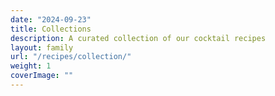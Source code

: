 ```yaml
---
date: "2024-09-23"
title: Collections
description: A curated collection of our cocktail recipes
layout: family
url: "/recipes/collection/"
weight: 1
coverImage: ""
---
```

